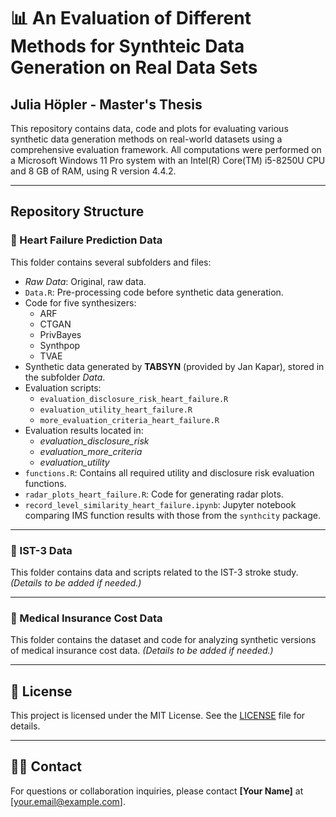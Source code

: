 # 📊 An Evaluation of Different Methods for Synthteic Data Generation on Real Data Sets

## Julia Höpler - Master's Thesis

This repository contains data, code and plots for evaluating various synthetic data generation methods on real-world datasets using a comprehensive evaluation framework. All computations were performed on a Microsoft Windows 11 Pro system with an Intel(R) Core(TM) i5-8250U CPU and 8 GB of RAM, using R version 4.4.2.

---

## Repository Structure

### 📁 Heart Failure Prediction Data

This folder contains several subfolders and files:

- *Raw Data*: Original, raw data.
- `Data.R`: Pre-processing code before synthetic data generation.
- Code for five synthesizers:
  - ARF
  - CTGAN
  - PrivBayes
  - Synthpop
  - TVAE
- Synthetic data generated by **TABSYN** (provided by Jan Kapar), stored in the subfolder *Data*.
- Evaluation scripts:
  - `evaluation_disclosure_risk_heart_failure.R`
  - `evaluation_utility_heart_failure.R`
  - `more_evaluation_criteria_heart_failure.R`
- Evaluation results located in:
  - *evaluation_disclosure_risk*
  - *evaluation_more_criteria*
  - *evaluation_utility*
- `functions.R`: Contains all required utility and disclosure risk evaluation functions.
- `radar_plots_heart_failure.R`: Code for generating radar plots.
- `record_level_similarity_heart_failure.ipynb`: Jupyter notebook comparing IMS function results with those from the `synthcity` package.

---

### 📁 IST-3 Data

This folder contains data and scripts related to the IST-3 stroke study. *(Details to be added if needed.)*

---

### 📁 Medical Insurance Cost Data

This folder contains the dataset and code for analyzing synthetic versions of medical insurance cost data. *(Details to be added if needed.)*

---

## 📄 License

This project is licensed under the MIT License. See the [LICENSE](./LICENSE) file for details.

---

## 🙋‍♀️ Contact

For questions or collaboration inquiries, please contact **[Your Name]** at [your.email@example.com].

